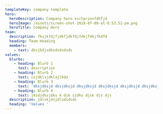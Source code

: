 ```yaml
---
templateKey: company-template
hero:
  heroDescription: Company hero esctprionfdhfjd
  heroImage: /assets/screen-shot-2018-07-08-at-8.53.52-pm.png
  heroTitle: Company Hero
team:
  description: fksjkfdjfjdkfjdkfdjfdkjfdkjfkdfd
  heading: Team Heading
  members:
    - text: dksjkdjsdksdsdsdsds
values:
  blurbs:
    - heading: Blurb 1
      text: description
    - heading: Blurb 2
      text: cxjdklsjdklajlkda
    - heading: Blurb 3
      text: 'dksjdksjd dksjdksjd dksjdksjd dksjdksjd dksjdksjd dksjdksjd '
    - heading: Blurb 4
      text: jksdjdksjdks k djk sjdks djsk djs djs
  description: jdlskjdsjdlsdsdsds
  heading: 'Values '
---
```


